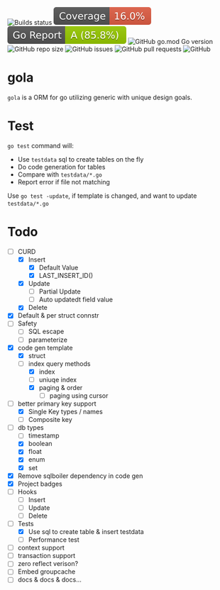 ![Builds status](https://github.com/olachat/gola/actions/workflows/go.yml/badge.svg)
![Coverage](badges/coverage.svg)
![Go Report Card](badges/go-report-card.svg)
![GitHub go.mod Go version](https://img.shields.io/github/go-mod/go-version/olachat/gola)
![GitHub repo size](https://img.shields.io/github/repo-size/olachat/gola)
![GitHub issues](https://img.shields.io/github/issues-raw/olachat/gola)
![GitHub pull requests](https://img.shields.io/github/issues-pr/olachat/gola)
![GitHub](https://img.shields.io/github/license/olachat/gola)

# gola

`gola` is a ORM for go utilizing generic with unique design goals.

# Test

`go test` command will:

- Use `testdata` sql to create tables on the fly
- Do code generation for tables
- Compare with `testdata/*.go`
- Report error if file not matching

Use `go test -update`, if template is changed, and want to update `testdata/*.go`

# Todo

- [ ] CURD
  - [x] Insert
    - [x] Default Value
    - [x] LAST_INSERT_ID()
  - [x] Update
    - [ ] Partial Update
    - [ ] Auto updatedt field value
  - [x] Delete
- [x] Default & per struct connstr
- [ ] Safety
  - [ ] SQL escape
  - [ ] parameterize
- [x] code gen template
  - [x] struct
  - [ ] index query methods
    - [x] index
    - [ ] uniuqe index
    - [x] paging & order
      - [ ] paging using cursor
- [ ] better primary key support
  - [x] Single Key types / names
  - [ ] Composite key
- [ ] db types
  - [ ] timestamp
  - [x] boolean
  - [x] float
  - [x] enum
  - [x] set
- [x] Remove sqlboiler dependency in code gen
- [x] Project badges
- [ ] Hooks
  - [ ] Insert
  - [ ] Update
  - [ ] Delete
- [ ] Tests
  - [x] Use sql to create table & insert testdata
  - [ ] Performance test
- [ ] context support
- [ ] transaction support
- [ ] zero reflect verison?
- [ ] Embed groupcache
- [ ] docs & docs & docs...
